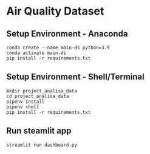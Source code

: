 # Air Quality Dataset

## Setup Environment - Anaconda
```
conda create --name main-ds python=3.9
conda activate main-ds
pip install -r requirements.txt
```

## Setup Environment - Shell/Terminal
```
mkdir project_analisa_data
cd project_analisa_data
pipenv install
pipenv shell
pip install -r requirements.txt
```

## Run steamlit app
```
streamlit run dashboard.py
```
